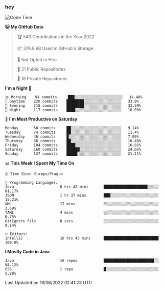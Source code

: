 ### hey

<!--START_SECTION:waka-->
![Code Time](http://img.shields.io/badge/Code%20Time-0%20secs-blue)

**🐱 My GitHub Data** 

> 🏆 543 Contributions in the Year 2022
 > 
> 📦 376.8 kB Used in GitHub's Storage 
 > 
> 🚫 Not Opted to Hire
 > 
> 📜 21 Public Repositories 
 > 
> 🔑 18 Private Repositories  
 > 
**I'm a Night 🦉** 

```text
🌞 Morning    94 commits     ███░░░░░░░░░░░░░░░░░░░░░░   14.48% 
🌆 Daytime    220 commits    ████████░░░░░░░░░░░░░░░░░   33.9% 
🌃 Evening    218 commits    ████████░░░░░░░░░░░░░░░░░   33.59% 
🌙 Night      117 commits    ████░░░░░░░░░░░░░░░░░░░░░   18.03%

```
📅 **I'm Most Productive on Saturday** 

```text
Monday       60 commits     ██░░░░░░░░░░░░░░░░░░░░░░░   9.24% 
Tuesday      74 commits     ██░░░░░░░░░░░░░░░░░░░░░░░   11.4% 
Wednesday    46 commits     █░░░░░░░░░░░░░░░░░░░░░░░░   7.09% 
Thursday     68 commits     ██░░░░░░░░░░░░░░░░░░░░░░░   10.48% 
Friday       104 commits    ████░░░░░░░░░░░░░░░░░░░░░   16.02% 
Saturday     160 commits    ██████░░░░░░░░░░░░░░░░░░░   24.65% 
Sunday       137 commits    █████░░░░░░░░░░░░░░░░░░░░   21.11%

```


📊 **This Week I Spent My Time On** 

```text
⌚︎ Time Zone: Europe/Prague

💬 Programming Languages: 
Java                     8 hrs 42 mins       ████████████████████░░░░░   81.17% 
JSON                     1 hr 37 mins        ███░░░░░░░░░░░░░░░░░░░░░░   15.21% 
XML                      17 mins             ░░░░░░░░░░░░░░░░░░░░░░░░░   2.68% 
YAML                     4 mins              ░░░░░░░░░░░░░░░░░░░░░░░░░   0.75% 
GitIgnore file           0 secs              ░░░░░░░░░░░░░░░░░░░░░░░░░   0.14%

🔥 Editors: 
IntelliJ                 10 hrs 43 mins      █████████████████████████   100.0%

```

**I Mostly Code in Java** 

```text
Java                     16 repos            ███████████████████████░░   94.12% 
CSS                      1 repo              █░░░░░░░░░░░░░░░░░░░░░░░░   5.88%

```



 Last Updated on 16/06/2022 02:41:23 UTC
<!--END_SECTION:waka-->

